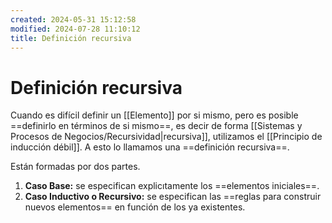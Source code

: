 ```yaml
---
created: 2024-05-31 15:12:58
modified: 2024-07-28 11:10:12
title: Definición recursiva
---
```


# Definición recursiva

Cuando es difícil definir un [[Elemento]] por si mismo, pero es posible ==definirlo en términos de si mismo==, es decir de forma [[Sistemas y Procesos de Negocios/Recursividad|recursiva]], utilizamos el [[Principio de inducción débil]]. A esto lo llamamos una ==definición recursiva==.

Están formadas por dos partes.

1. **Caso Base:** se especifican explicıtamente los ==elementos iniciales==.
2. **Caso Inductivo o Recursivo:** se especifican las ==reglas para construir nuevos elementos== en función de los ya existentes.
